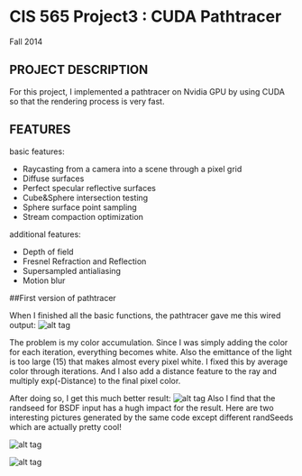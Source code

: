 CIS 565 Project3 : CUDA Pathtracer
===================

Fall 2014

## PROJECT DESCRIPTION
For this project, I implemented a pathtracer on Nvidia GPU by using CUDA so that the rendering process is very fast.

## FEATURES
basic features:
* Raycasting from a camera into a scene through a pixel grid
* Diffuse surfaces
* Perfect specular reflective surfaces
* Cube&Sphere intersection testing
* Sphere surface point sampling
* Stream compaction optimization 

additional features:
* Depth of field
* Fresnel Refraction and Reflection
* Supersampled antialiasing
* Motion blur

##First version of pathtracer

When I finished all the basic functions, the pathtracer gave me this wired output:
![alt tag](https://raw.githubusercontent.com/jianqiaol/Project3-Pathtracer/master/first_result_failed.png)

The problem is my color accumulation. Since I was simply adding the color for each iteration, everything becomes white. Also the emittance of the light is too large (15) that makes almost every pixel white. I fixed this by average color through iterations. And I also add a distance feature to the ray and multiply exp(-Distance) to the final pixel color. 

After doing so, I get this much better result:
![alt tag](https://raw.githubusercontent.com/jianqiaol/Project3-Pathtracer/master/first_result_success.png)
Also I find that the randseed for BSDF input has a hugh impact for the result. Here are two interesting pictures generated by the same code except different randSeeds which are actually pretty cool!

![alt tag](https://raw.githubusercontent.com/jianqiaol/Project3-Pathtracer/master/wiredResult_with_randSeed1.png)

![alt tag](https://raw.githubusercontent.com/jianqiaol/Project3-Pathtracer/master/wiredREsult_with_randSeed2.png)

